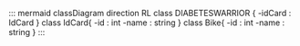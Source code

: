 ::: mermaid
classDiagram
  direction RL
  class DIABETESWARRIOR {
    -idCard : IdCard
  }
  class IdCard{
    -id : int
    -name : string
  }
  class Bike{
    -id : int
    -name : string
  }
:::
